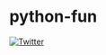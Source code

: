 # python-fun

[![Twitter](https://img.shields.io/twitter/url/https/github.com/MigdaliaBrito/python-fun.svg?style=social)](https://twitter.com/intent/tweet?url=https%3A%2F%2Fgithub.com%2FMigdaliaBrito%2Fpython-fun&text=Check%20out%20this%20awesome%20python%20project%21&hashtags=python&)
